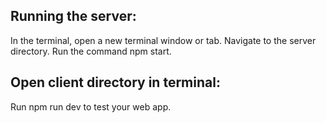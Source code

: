 ## Running the server:

In the terminal, open a new terminal window or tab.
Navigate to the server directory.
Run the command npm start.

## Open client directory in terminal:

Run npm run dev to test your web app.




